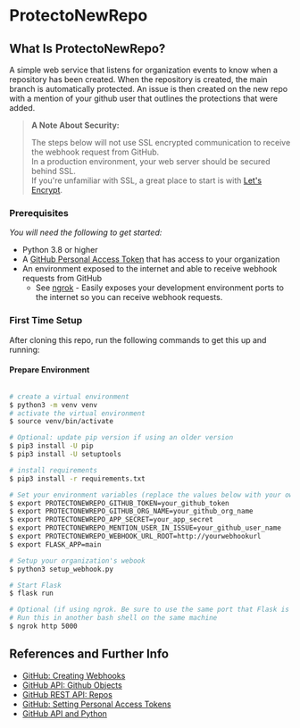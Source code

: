 # ProtectoNewRepo

## What Is ProtectoNewRepo? 
A simple web service that listens for organization events to know when a repository has been created. 
When the repository is created, the main branch is automatically protected. 
An issue is then created on the new repo with a mention of your github user that outlines the protections that were added.

>
> **A Note About Security:**
>
> The steps below will not use SSL encrypted communication to receive the webhook request from GitHub.   
> In a production environment, your web server should be secured behind SSL.  
> If you're unfamiliar with SSL, a great place to start is with [Let's Encrypt](https://letsencrypt.org/getting-started/).


### Prerequisites
*You will need the following to get started:*
- Python 3.8 or higher
- A [GitHub Personal Access Token](https://github.com/settings/tokens) that has access to your organization
- An environment exposed to the internet and able to receive webhook requests from GitHub
  - See [ngrok](https://ngrok.com/download) - Easily exposes your development environment ports to the internet so you can receive webhook requests.
 
### First Time Setup
After cloning this repo, run the following commands to get this up and running:

#### Prepare Environment
```bash

# create a virtual environment
$ python3 -m venv venv
# activate the virtual environment
$ source venv/bin/activate

# Optional: update pip version if using an older version
$ pip3 install -U pip
$ pip3 install -U setuptools

# install requirements
$ pip3 install -r requirements.txt

# Set your environment variables (replace the values below with your own)
$ export PROTECTONEWREPO_GITHUB_TOKEN=your_github_token
$ export PROTECTONEWREPO_GITHUB_ORG_NAME=your_github_org_name
$ export PROTECTONEWREPO_APP_SECRET=your_app_secret
$ export PROTECTONEWREPO_MENTION_USER_IN_ISSUE=your_github_user_name
$ export PROTECTONEWREPO_WEBHOOK_URL_ROOT=http://yourwebhookurl
$ export FLASK_APP=main

# Setup your organization's webook
$ python3 setup_webhook.py

# Start Flask
$ flask run

# Optional (if using ngrok. Be sure to use the same port that Flask is listening on)
# Run this in another bash shell on the same machine
$ ngrok http 5000

```




## References and Further Info

- [GitHub: Creating Webhooks](https://docs.github.com/en/developers/webhooks-and-events/webhooks/creating-webhooks)
- [GitHub API: Github Objects](https://pygithub.readthedocs.io/en/latest/github_objects.html)
- [GitHub REST API: Repos](https://docs.github.com/en/rest/reference/repos)
- [GitHub: Setting Personal Access Tokens](https://github.com/settings/tokens)
- [GitHub API and Python](https://martinheinz.dev/blog/25)